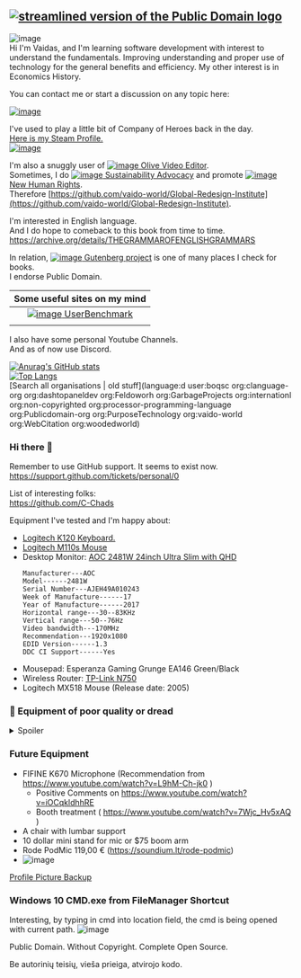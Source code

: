 [![streamlined version of the Public Domain logo](https://openclipart.org/image/400px/211358)](https://openclipart.org/detail/211358/public-domain-logo)  
---
![image](https://user-images.githubusercontent.com/21064622/174440987-26fa3949-188a-4723-a064-f8a5d97ec30e.png)  
Hi I'm Vaidas, and I'm learning software development with interest to understand the fundamentals. 
Improving understanding and proper use of technology for the general benefits and efficiency.
My other interest is in Economics History.

You can contact me or start a discussion on any topic here:  

[![image](https://user-images.githubusercontent.com/21064622/174441705-82e2f6c2-52c7-42d5-94ba-23a02b22f2d3.png)](https://github.com/orgs/vaido-world/discussions)

I've used to play a little bit of Company of Heroes back in the day.  
[Here is my Steam Profile.  
![image](https://user-images.githubusercontent.com/21064622/174442066-7ed757c4-57e3-4431-acfe-fb9461930616.png)](https://steamcommunity.com/profiles/76561198072601792)

I'm also a snuggly user of [![image](https://user-images.githubusercontent.com/21064622/174442531-db9f3202-ddd2-44d8-bc77-0190aba2f98d.png)
Olive Video Editor](https://github.com/olive-editor/olive).  
Sometimes, I do [![image](https://user-images.githubusercontent.com/21064622/174442828-651156eb-f2ee-4f4f-af18-90034b0de9c5.png)
Sustainability Advocacy](https://forum.tzm.community/) and promote [![image](https://user-images.githubusercontent.com/21064622/174443105-ff57de4f-8275-4053-a2d8-d8adfb4f675f.png)
New Human Rights](http://www.thenewhumanrightsmovement.com/).  
Therefore [https://github.com/vaido-world/Global-Redesign-Institute](https://github.com/vaido-world/Global-Redesign-Institute).

I'm interested in English language.  
And I do hope to comeback to this book from time to time.  
https://archive.org/details/THEGRAMMAROFENGLISHGRAMMARS

In relation, [![image](https://user-images.githubusercontent.com/21064622/174443975-4fbe92e5-22fe-489a-a3b3-1fc56212252b.png)
Gutenberg project](https://www.gutenberg.org/) is one of many places I check for books.  
I endorse Public Domain.

|           Some useful sites on my mind          |
|:-----------------------------------------------:|
| [![image][9] UserBenchmark](https://www.userbenchmark.com/) |
|           |

[9]:https://user-images.githubusercontent.com/21064622/174444950-014ec747-13f5-4594-80ac-4181f5377182.png

I also have some personal Youtube Channels.  
And as of now use Discord.

[![Anurag's GitHub stats](https://github-readme-stats.vercel.app/api?username=boqsc&show_icons=true&theme=merko)](#)     
[![Top Langs](https://github-readme-stats.vercel.app/api/top-langs/?username=boqsc&layout=compact&theme=merko)](#)    
[Search all organisations | old stuff](language:d user:boqsc org:clanguage-org  org:dashtopaneldev  org:Feldoworh  org:GarbageProjects  org:internationl  org:non-copyrighted  org:processor-programming-language  org:Publicdomain-org  org:PurposeTechnology  org:vaido-world  org:WebCitation  org:woodedworld)

### Hi there 👋

<!--
**BoQsc/BoQsc** is a ✨ _special_ ✨ repository because its `README.md` (this file) appears on your GitHub profile.

Here are some ideas to get you started:

- 🔭 I’m currently working on ...
- 🌱 I’m currently learning ...
- 👯 I’m looking to collaborate on ...
- 🤔 I’m looking for help with ...
- 💬 Ask me about ...
- 📫 How to reach me: ...
- 😄 Pronouns: ...
- ⚡ Fun fact: ...
-->

Remember to use GitHub support. It seems to exist now.  
https://support.github.com/tickets/personal/0

List of interesting folks:  
https://github.com/C-Chads


Equipment I've tested and I'm happy about:
* [Logitech K120 Keyboard.](https://www.logitech.com/en-roeu/products/keyboards/k120-usb-standard-computer.html)
* [Logitech M110s Mouse](https://www.logitech.com/en-roeu/products/mice/m110-silent-corded-mouse.910-005488.html)
* Desktop Monitor: [AOC 2481W 24inch Ultra Slim with QHD](https://eu.aoc.com/en/products/monitors/i2481fxh)
  ```
  Manufacturer---AOC
  Model------2481W
  Serial Number---AJEH49A010243
  Week of Manufacture------17
  Year of Manufacture------2017
  Horizontal range---30--83KHz
  Vertical range---50--76Hz
  Video bandwidth---170MHz
  Recommendation---1920x1080
  EDID Version------1.3
  DDC CI Support------Yes
  ```
* Mousepad: Esperanza Gaming Grunge EA146 Green/Black
* Wireless Router: [TP-Link N750](https://www.tp-link.com/us/home-networking/wifi-router/tl-wdr4300/)
* Logitech MX518 Mouse (Release date: 2005)

### 🚫 Equipment of poor quality or dread 


<details>
  <summary>Spoiler</summary>
  

Earphones/earbuds/headphones:
 |  Name                                                              | Frequency Range | Impedance | Sensitivity | Max Power Input | Plug Type | Note | Price |
 | ----------- | ----------- | ----------- | ----------- |----------- | ----------- | ----------- | ----------- |
 | ![image](https://user-images.githubusercontent.com/21064622/138446627-7ef70f73-b663-4d28-aa50-cab9777a37ba.png) Tomig earphones                                                     | 20Hz-20Khz      | 32Ω+3% | 105dB±3db | 20mW | 3.5mm stereo | Cable near the plug broke (no safety around cable plug) | ~9 € |
 |  ![image](https://user-images.githubusercontent.com/21064622/138464279-8f6fea7b-a882-4191-9cef-07d8bc00f5b3.png) Esperanza EH146K Lollipop with 1.2 meters cable and 3.5mm stereo jack      | 20Hz-20Khz      | 32Ω+3% | 105dB±3db | 20mW | 3.5mm stereo | Poor sound and no in-ear-bass - NEVER BUY AGAIN| ~1.5 €|
 | Example                                                     | 00Hz-00Khz      | 00Ω+0% | 000dB±0db | 00mW | 0.0mm stereo | Note | ~.0 € | 

  
</details>



### Future Equipment
* FIFINE K670 Microphone (Recommendation from https://www.youtube.com/watch?v=L9hM-Ch-jk0 )
  *  Positive Comments on https://www.youtube.com/watch?v=iOCqkldhhRE
  * Booth treatment ( https://www.youtube.com/watch?v=7Wjc_Hv5xAQ )
* A chair with lumbar support
* 10 dollar mini stand for mic or $75 boom arm
* Rode PodMic 119,00 € (https://soundium.lt/rode-podmic)
* ![image](https://user-images.githubusercontent.com/21064622/172068509-2338c18f-956a-49d4-8bdf-fd1a0c405ba8.png)


[Profile Picture Backup](https://user-images.githubusercontent.com/21064622/132020698-aa4aea50-7f4a-494d-b73f-df18a07615ab.png)


### Windows 10 CMD.exe from FileManager Shortcut
Interesting, by typing in cmd into location field, the cmd is being opened with current path.
![image](https://user-images.githubusercontent.com/21064622/135114116-50bb4bcc-1001-4a5a-bee4-8499217607e2.png)

Public Domain.
Without Copyright.
Complete Open Source.

Be autorinių teisių, vieša prieiga, atvirojo kodo.
